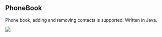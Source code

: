 ## PhoneBook ##

Phone book, adding and removing contacts is supported.
Written in Java.

<img src="PhoneBook_v1.0/images/PhoneBook Demo.gif">